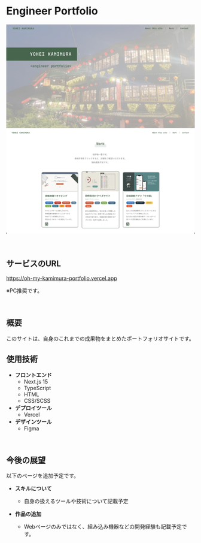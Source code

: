 # Engineer Portfolio

![ヘッダー画像1](/docs/img/header/1.png)
![ヘッダー画像2](/docs/img/header/2.png)

<br />

## サービスのURL

https://oh-my-kamimura-portfolio.vercel.app

※PC推奨です。

<br />

## 概要

このサイトは、自身のこれまでの成果物をまとめたポートフォリオサイトです。

## 使用技術

- **フロントエンド** 
  - Next.js 15
  - TypeScript
  - HTML
  - CSS/SCSS
- **デプロイツール** 
  - Vercel
- **デザインツール** 
  - Figma

<br />

## 今後の展望

以下のページを追加予定です。

- **スキルについて**
  - 自身の扱えるツールや技術について記載予定

- **作品の追加**
  - Webページのみではなく、組み込み機器などの開発経験も記載予定です。